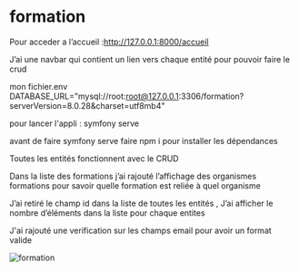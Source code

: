 # formation

Pour acceder a l’accueil :http://127.0.0.1:8000/accueil

J’ai une navbar qui contient un lien vers chaque entité pour pouvoir faire le crud 

mon fichier.env DATABASE_URL="mysql://root:root@127.0.0.1:3306/formation?serverVersion=8.0.28&charset=utf8mb4"

pour lancer l'appli : symfony serve 

avant de faire symfony serve  faire npm i pour installer les dépendances 

Toutes les entités fonctionnent avec le CRUD 

Dans la liste des formations j’ai rajouté l’affichage des organismes formations pour savoir quelle formation est reliée à quel organisme

J’ai retiré le champ id dans la liste de toutes les entités , J’ai afficher le nombre d’éléments dans la liste pour chaque entites 

J'ai rajouté une verification sur les champs email pour avoir un format valide 

![formation](https://user-images.githubusercontent.com/45538763/170654192-43562543-24e8-4478-a188-28cfb1057937.png)
